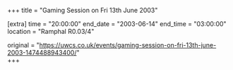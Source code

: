 +++
title = "Gaming Session on Fri 13th June 2003"

[extra]
time = "20:00:00"
end_date = "2003-06-14"
end_time = "03:00:00"
location = "Ramphal R0.03/4"

original = "https://uwcs.co.uk/events/gaming-session-on-fri-13th-june-2003-1474488943400/"    
+++



